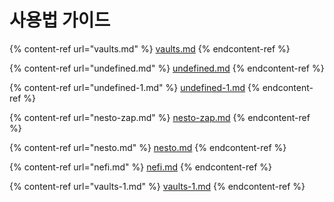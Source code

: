 # 사용법 가이드

{% content-ref url="vaults.md" %}
[vaults.md](vaults.md)
{% endcontent-ref %}

{% content-ref url="undefined.md" %}
[undefined.md](undefined.md)
{% endcontent-ref %}

{% content-ref url="undefined-1.md" %}
[undefined-1.md](undefined-1.md)
{% endcontent-ref %}

{% content-ref url="nesto-zap.md" %}
[nesto-zap.md](nesto-zap.md)
{% endcontent-ref %}

{% content-ref url="nesto.md" %}
[nesto.md](nesto.md)
{% endcontent-ref %}

{% content-ref url="nefi.md" %}
[nefi.md](nefi.md)
{% endcontent-ref %}

{% content-ref url="vaults-1.md" %}
[vaults-1.md](vaults-1.md)
{% endcontent-ref %}
